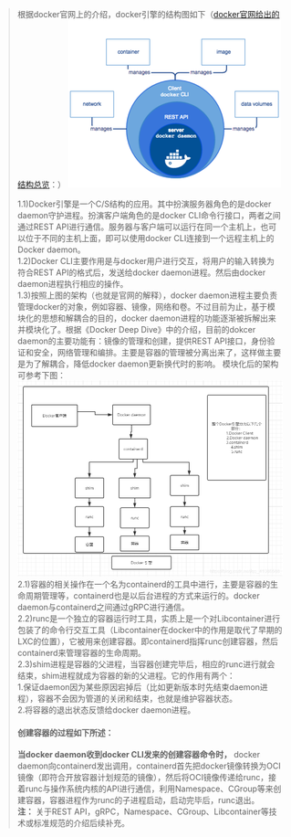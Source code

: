 ﻿> 根据docker官网上的介绍，docker引擎的结构图如下（[docker官网给出的结构总览](https://docs.docker.com/get-started/overview/)：）
> ![在这里插入图片描述](image_folder/docker-engine.png#pic_center)
> 
> 1.1)Docker引擎是一个C/S结构的应用。其中扮演服务器角色的是docker daemon守护进程。扮演客户端角色的是docker CLI命令行接口，两者之间通过REST API进行通信。服务器与客户端可以运行在同一个主机上，也可以位于不同的主机上面，即可以使用docker CLI连接到一个远程主机上的Docker daemon。<br>
> 1.2)Docker CLI主要作用是与docker用户进行交互，将用户的输入转换为符合REST API的格式后，发送给docker daemon进程。然后由docker daemon进程执行相应的操作。<br>
> 1.3)按照上图的架构（也就是官网的解释），docker daemon进程主要负责管理docker的对象，例如容器、镜像，网络和卷。不过目前为止，基于模块化的思想和解耦合的目的，docker daemon进程的功能逐渐被拆解出来并模块化了。根据《Docker Deep Dive》中的介绍，目前的dokcer daemon的主要功能有：镜像的管理和创建，提供REST API接口，身份验证和安全，网络管理和编排。主要是容器的管理被分离出来了，这样做主要是为了解耦合，降低docker daemon更新换代时的影响。 模块化后的架构可参考下图：
> ![在这里插入图片描述](image_folder/docker-modular.png#pic_center)<br>
> 2.1)容器的相关操作在一个名为containerd的工具中进行，主要是容器的生命周期管理等，containerd也是以后台进程的方式来运行的。docker daemon与containerd之间通过gRPC进行通信。<br>
> 2.2)runc是一个独立的容器运行时工具，实质上是一个对Libcontainer进行包装了的命令行交互工具（Libcontainer在docker中的作用是取代了早期的LXC的位置），它被用来创建容器。即containerd指挥runc创建容器，然后containerd来管理容器的生命周期。<br>
> 2.3)shim进程是容器的父进程，当容器创建完毕后，相应的runc进行就会结束，shim进程就成为容器的新的父进程。它的作用有两个：<br>1.保证daemon因为某些原因宕掉后（比如更新版本时先结束daemon进程），容器不会因为管道的关闭和结束，也就是维护容器状态。<br>2.将容器的退出状态反馈给docker daemon进程。
> #### 创建容器的过程如下所述：
> **当docker daemon收到docker CLI发来的创建容器命令时，** docker daemon向containerd发出调用，containerd首先把docker镜像转换为OCI镜像（即符合开放容器计划规范的镜像），然后将OCI镜像传递给runc，接着runc与操作系统内核的API进行通信，利用Namespace、CGroup等来创建容器，容器进程作为runc的子进程启动，启动完毕后，runc退出。<br>
> **注：** 关于REST API，gRPC，Namespace、CGroup、Libcontainer等技术或标准规范的介绍后续补充。


